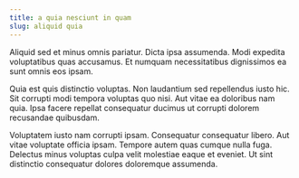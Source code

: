 ```yaml
---
title: a quia nesciunt in quam
slug: aliquid quia
---
```


Aliquid sed et minus omnis pariatur. Dicta ipsa assumenda. Modi expedita voluptatibus quas accusamus. Et numquam necessitatibus dignissimos ea sunt omnis eos ipsam.

Quia est quis distinctio voluptas. Non laudantium sed repellendus iusto hic. Sit corrupti modi tempora voluptas quo nisi. Aut vitae ea doloribus nam quia. Ipsa facere repellat consequatur ducimus ut corrupti dolorem recusandae quibusdam.

Voluptatem iusto nam corrupti ipsam. Consequatur consequatur libero. Aut vitae voluptate officia ipsam. Tempore autem quas cumque nulla fuga. Delectus minus voluptas culpa velit molestiae eaque et eveniet. Ut sint distinctio consequatur dolores doloremque assumenda.
